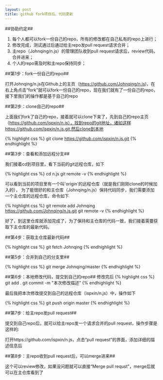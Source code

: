 ```yaml
---
layout: post
title: github fork项目后，代码更新
---
```


##协助约定##

1. 每个人都可以fork一份自己的repo，所有的修改都在自己私有的repo上进行；
2. 修改完成，测试通过后通过给主repo发pull request请求合并；
3. 主repo（Johnqing/n.js）的管理团队收到pull request请求后，review代码，合并进来；
4. 个人的repo需及时和主repo保持同步；

##第1步：fork一份自己的repo##

打开Johnqing/n.js在Github上的主页（https://github.com/Johnqing/n.js)，在右上角点击“fork”就可以fork一份自己的repo，现在我们就有了一份自己的repo，接下里我们的操作都是基于自己的repo

##第2步：clone自己的repo##

上面我们fork了自己的repo，接着就可以clone下来了，先到自己的repo主页（https://github.com/ispxin/n.js），找到repo的git地址，诸如这样 https://github.com/ispxin/n.js.git,然后clone到本地

{% highlight css %}
	git clone https://github.com/ispxin/n.js.git
{% endhighlight %}

##第3步：查看和添加远程分支##

我们接着cd到项目里，看下当前的git远程仓库，如下

{% highlight css %}
	cd n.js
	git remote -v
{% endhighlight %}

可以看到当前的项目里有一个叫'origin'的远程仓库（就是我们刚刚clone的时候加入的），
为了能很好的和主仓库（Johnqing/n.js）保持代码同步，我们需要添加一个主仓库的远程仓库，命令如下

{% highlight css %}
	git remote add Johnqing https://github.com/Johnqing/n.js.git
	git remote  -v
{% endhighlight %}

好了，到这里仓库就添加完成了，为了保持和主仓库的代码一致，我们接着需要获取下主仓库的最新代码。

##第4步：获取主仓库最新代码##

{% highlight css %}
	git fetch Johnqing
{% endhighlight %}

##第5步：合并到自己的分支里##

{% highlight css %}
	git merge Johnqing/master
{% endhighlight %}

##第6步：本地修改代码，提交到自己的repo##
修改完后
{% highlight css %}
	git add .
	git commit -m "本次修改描述"
{% endhighlight %}

最后我把本次修改提交到自己的远程仓库（ispxin/n.js）中，操作如下

{% highlight css %}
	git push origin master
{% endhighlight %}

##第7步：给主repo发pull request##

提交到自己repo后，就可以给主repo发一个请求合并的pull request，操作步骤是这样的:

打开https://github.com/ispxin/n.js，点击“pull request”的界面，添加详细的描述信息后

##第8步：主repo收到pull request后，可以merge进来##

这个可以review修改，如果没问题就可以直接“Merge pull requst”，merge后就可以在主仓库看到了